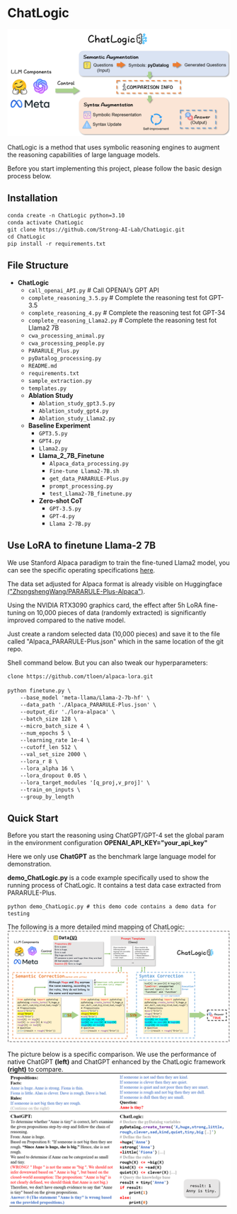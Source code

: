 # ChatLogic

![ChatLogic Framework](ChatLogic.png)


ChatLogic is a method that uses symbolic reasoning engines to augment the reasoning capabilities of large language models.

Before you start implementing this project, please follow the basic design process below.

## Installation

```shell
conda create -n ChatLogic python=3.10
conda activate ChatLogic
git clone https://github.com/Strong-AI-Lab/ChatLogic.git
cd ChatLogic
pip install -r requirements.txt
```

## File Structure

- **ChatLogic**
    - `call_openai_API.py`  # Call OPENAI’s GPT API
    - `complete_reasoning_3.5.py`  # Complete the reasoning test fot GPT-3.5
    - `complete_reasoning_4.py`  # Complete the reasoning test fot GPT-34
    - `complete_reasoning_Llama2.py` # Complete the reasoning test fot Llama2 7B
    - `cwa_processing_animal.py`
    - `cwa_processing_people.py`
    - `PARARULE_Plus.py`
    - `pyDatalog_processing.py`
    - `README.md`
    - `requirements.txt`
    - `sample_extraction.py`
    - `templates.py`
    - **Ablation Study**
        - `Ablation_study_gpt3.5.py`
        - `Ablation_study_gpt4.py`
        - `Ablation_study_Llama2.py`
    - **Baseline Experiment**
        - `GPT3.5.py`
        - `GPT4.py`
        - `Llama2.py`
        - **Llama_2_7B_Finetune**
            - `Alpaca_data_processing.py`
            - `Fine-tune Llama2-7B.sh`
            - `get_data_PARARULE-Plus.py`
            - `prompt_processing.py`
            - `test_Llama2-7B_finetune.py`
        - **Zero-shot CoT**
            - `GPT-3.5.py`
            - `GPT-4.py`
            - `Llama 2-7B.py`


## Use LoRA to finetune Llama-2 7B

We use Stanford Alpaca paradigm to train the fine-tuned Llama2 model, you can see the specific operating specifications [here](https://github.com/tloen/alpaca-lora).

The data set adjusted for Alpaca format is already visible on Huggingface [("ZhongshengWang/PARARULE-Plus-Alpaca")](https://huggingface.co/datasets/ZhongshengWang/PARARULE-Plus-Alpaca).

Using the NVIDIA RTX3090 graphics card, the effect after 5h LoRA fine-tuning on 10,000 pieces of data (randomly extracted) is significantly improved compared to the native model.

Just create a random selected data (10,000 pieces) and save it to the file called "Alpaca_PARARULE-Plus.json" which in the same location of the git repo.

Shell command below. But you can also tweak our hyperparameters:


```shell
clone https://github.com/tloen/alpaca-lora.git

python finetune.py \
    --base_model 'meta-llama/Llama-2-7b-hf' \
    --data_path './Alpaca_PARARULE-Plus.json' \
    --output_dir './lora-alpaca' \
    --batch_size 128 \
    --micro_batch_size 4 \
    --num_epochs 5 \
    --learning_rate 1e-4 \
    --cutoff_len 512 \
    --val_set_size 2000 \
    --lora_r 8 \
    --lora_alpha 16 \
    --lora_dropout 0.05 \
    --lora_target_modules '[q_proj,v_proj]' \
    --train_on_inputs \
    --group_by_length
```
## Quick Start

Before you start the reasoning using ChatGPT/GPT-4 set the global param in the environment configuration **OPENAI_API_KEY="your_api_key"**

Here we only use **ChatGPT** as the benchmark large language model for demonstration.

**demo_ChatLogic.py** is a code example specifically used to show the running process of ChatLogic. It contains a test data case extracted from PARARULE-Plus.

```shell
python demo_ChatLogic.py # this demo code contains a demo data for testing
```

The following is a more detailed mind mapping of ChatLogic:
![Detailed ChatLogic Framework](detail.png)

The picture below is a specific comparison. We use the performance of native ChatGPT **(left)** and ChatGPT enhanced by the ChatLogic framework **(right)** to compare.
![Detailed ChatLogic Framework](demo.png)